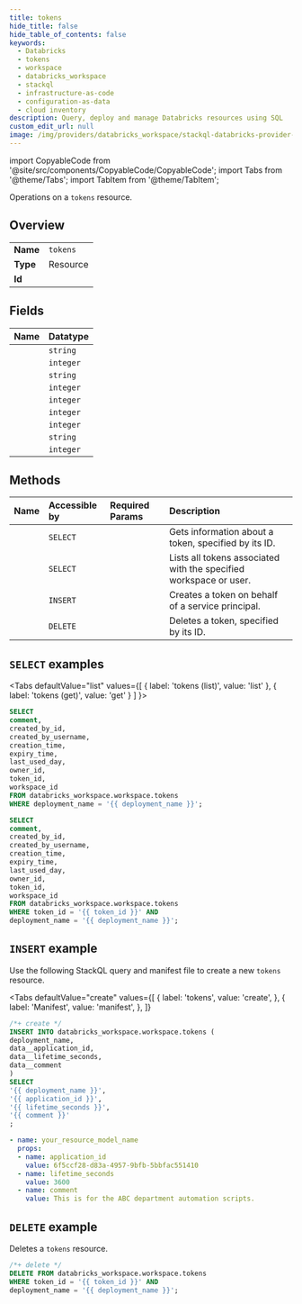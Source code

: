 ```yaml
---
title: tokens
hide_title: false
hide_table_of_contents: false
keywords:
  - Databricks
  - tokens
  - workspace
  - databricks_workspace
  - stackql
  - infrastructure-as-code
  - configuration-as-data
  - cloud inventory
description: Query, deploy and manage Databricks resources using SQL
custom_edit_url: null
image: /img/providers/databricks_workspace/stackql-databricks-provider-featured-image.png
---
```


import CopyableCode from '@site/src/components/CopyableCode/CopyableCode';
import Tabs from '@theme/Tabs';
import TabItem from '@theme/TabItem';

Operations on a <code>tokens</code> resource.  

## Overview
<table><tbody>
<tr><td><b>Name</b></td><td><code>tokens</code></td></tr>
<tr><td><b>Type</b></td><td>Resource</td></tr>
<tr><td><b>Id</b></td><td><CopyableCode code="databricks_workspace.workspace.tokens" /></td></tr>
</tbody></table>

## Fields
| Name | Datatype |
|:-----|:---------|
| <CopyableCode code="comment" /> | `string` |
| <CopyableCode code="created_by_id" /> | `integer` |
| <CopyableCode code="created_by_username" /> | `string` |
| <CopyableCode code="creation_time" /> | `integer` |
| <CopyableCode code="expiry_time" /> | `integer` |
| <CopyableCode code="last_used_day" /> | `integer` |
| <CopyableCode code="owner_id" /> | `integer` |
| <CopyableCode code="token_id" /> | `string` |
| <CopyableCode code="workspace_id" /> | `integer` |

## Methods
| Name | Accessible by | Required Params | Description |
|:-----|:--------------|:----------------|:------------|
| <CopyableCode code="get" /> | `SELECT` | <CopyableCode code="token_id, deployment_name" /> | Gets information about a token, specified by its ID. |
| <CopyableCode code="list" /> | `SELECT` | <CopyableCode code="deployment_name" /> | Lists all tokens associated with the specified workspace or user. |
| <CopyableCode code="createobotoken" /> | `INSERT` | <CopyableCode code="deployment_name" /> | Creates a token on behalf of a service principal. |
| <CopyableCode code="delete" /> | `DELETE` | <CopyableCode code="token_id, deployment_name" /> | Deletes a token, specified by its ID. |

## `SELECT` examples

<Tabs
    defaultValue="list"
    values={[
        { label: 'tokens (list)', value: 'list' },
        { label: 'tokens (get)', value: 'get' }
    ]
}>
<TabItem value="list">

```sql
SELECT
comment,
created_by_id,
created_by_username,
creation_time,
expiry_time,
last_used_day,
owner_id,
token_id,
workspace_id
FROM databricks_workspace.workspace.tokens
WHERE deployment_name = '{{ deployment_name }}';
```

</TabItem>
<TabItem value="get">

```sql
SELECT
comment,
created_by_id,
created_by_username,
creation_time,
expiry_time,
last_used_day,
owner_id,
token_id,
workspace_id
FROM databricks_workspace.workspace.tokens
WHERE token_id = '{{ token_id }}' AND
deployment_name = '{{ deployment_name }}';
```

</TabItem>
</Tabs>

## `INSERT` example

Use the following StackQL query and manifest file to create a new <code>tokens</code> resource.

<Tabs
    defaultValue="create"
    values={[
        { label: 'tokens', value: 'create', },
        { label: 'Manifest', value: 'manifest', },
    ]}
>
<TabItem value="create">

```sql
/*+ create */
INSERT INTO databricks_workspace.workspace.tokens (
deployment_name,
data__application_id,
data__lifetime_seconds,
data__comment
)
SELECT 
'{{ deployment_name }}',
'{{ application_id }}',
'{{ lifetime_seconds }}',
'{{ comment }}'
;
```

</TabItem>
<TabItem value="manifest">

```yaml
- name: your_resource_model_name
  props:
  - name: application_id
    value: 6f5ccf28-d83a-4957-9bfb-5bbfac551410
  - name: lifetime_seconds
    value: 3600
  - name: comment
    value: This is for the ABC department automation scripts.

```

</TabItem>
</Tabs>

## `DELETE` example

Deletes a <code>tokens</code> resource.

```sql
/*+ delete */
DELETE FROM databricks_workspace.workspace.tokens
WHERE token_id = '{{ token_id }}' AND
deployment_name = '{{ deployment_name }}';
```
